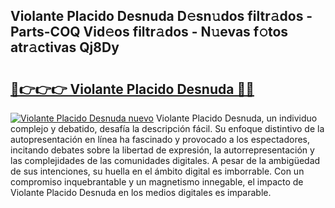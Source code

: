 ## Violante Placido Desnuda D𝚎sn𝚞dos filtr𝚊dos - Parts-COQ Vid𝚎os filtr𝚊dos - N𝚞evas f𝚘tos atr𝚊ctivas Qj8Dy

# <h2><a href="http://mbb2vh.tromn.icu/?c=Violante+Placido+Desnuda">🔗👉👉👉 Violante Placido Desnuda 🔗🔗</a></h2>

[![Violante Placido Desnuda nuevo](https://i.imgur.com/pEAQMta.gif)](http://mbb2vh.tromn.icu/?c=Violante+Placido+Desnuda)
Violante Placido Desnuda, un individuo complejo y debatido, desafía la descripción fácil. Su enfoque distintivo de la autopresentación en línea ha fascinado y provocado a los espectadores, incitando debates sobre la libertad de expresión, la autorrepresentación y las complejidades de las comunidades digitales. A pesar de la ambigüedad de sus intenciones, su huella en el ámbito digital es imborrable. Con un compromiso inquebrantable y un magnetismo innegable, el impacto de Violante Placido Desnuda en los medios digitales es imparable.
